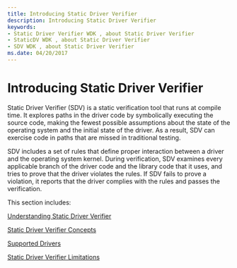 ```yaml
---
title: Introducing Static Driver Verifier
description: Introducing Static Driver Verifier
keywords:
- Static Driver Verifier WDK , about Static Driver Verifier
- StaticDV WDK , about Static Driver Verifier
- SDV WDK , about Static Driver Verifier
ms.date: 04/20/2017
---
```


# Introducing Static Driver Verifier


Static Driver Verifier (SDV) is a static verification tool that runs at compile time. It explores paths in the driver code by symbolically executing the source code, making the fewest possible assumptions about the state of the operating system and the initial state of the driver. As a result, SDV can exercise code in paths that are missed in traditional testing.

SDV includes a set of rules that define proper interaction between a driver and the operating system kernel. During verification, SDV examines every applicable branch of the driver code and the library code that it uses, and tries to prove that the driver violates the rules. If SDV fails to prove a violation, it reports that the driver complies with the rules and passes the verification.

This section includes:

[Understanding Static Driver Verifier](understanding-static-driver-verifier.md)

[Static Driver Verifier Concepts](static-driver-verifier-concepts.md)

[Supported Drivers](supported-drivers.md)

[Static Driver Verifier Limitations](static-driver-verifier-limitations.md)

